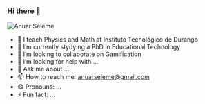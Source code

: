 ### Hi there 👋

![Anuar Seleme](https://github.com/anuarseleme/AnuarSeleme/assets/26641300/56164374-952f-4465-a0a9-0b5acb454a33)

- 🔭 I teach Physics and Math at Instituto Tecnológico de Durango
- 🌱 I’m currently stydying a PhD in Educational Technology
- 👯 I’m looking to collaborate on Gamification
- 🤔 I’m looking for help with ...
- 💬 Ask me about ...
- 📫 How to reach me: anuarseleme@gmail.com
- 😄 Pronouns: ...
- ⚡ Fun fact: ...
